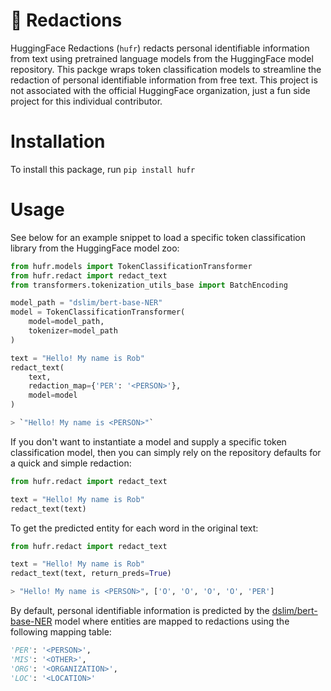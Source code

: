 # 🤗 Redactions

HuggingFace Redactions (`hufr`) redacts personal identifiable information from text using pretrained language models from the HuggingFace model repository. This packge wraps token classification models to streamline the redaction of personal identifiable information from free text. This project is not associated with the official HuggingFace organization, just a fun side project for this individual contributor.

# Installation

To install this package, run `pip install hufr`

# Usage

See below for an example snippet to load a specific token classification library from the HuggingFace model zoo:

```python
from hufr.models import TokenClassificationTransformer
from hufr.redact import redact_text
from transformers.tokenization_utils_base import BatchEncoding

model_path = "dslim/bert-base-NER"
model = TokenClassificationTransformer(
    model=model_path,
    tokenizer=model_path
)

text = "Hello! My name is Rob"
redact_text(
    text,
    redaction_map={'PER': '<PERSON>'},
    model=model
)

> `"Hello! My name is <PERSON>"`
```

If you don't want to instantiate a model and supply a specific token classification model, then you can simply rely on the repository defaults for a quick and simple redaction:

```python
from hufr.redact import redact_text

text = "Hello! My name is Rob"
redact_text(text)
```

To get the predicted entity for each word in the original text:

```python
from hufr.redact import redact_text

text = "Hello! My name is Rob"
redact_text(text, return_preds=True)

> "Hello! My name is <PERSON>", ['O', 'O', 'O', 'O', 'PER']
```

By default, personal identifiable information is predicted by the [dslim/bert-base-NER](https://huggingface.co/dslim/bert-base-NER) model where entities are mapped to redactions using the following mapping table:

```python
'PER': '<PERSON>',
'MIS': '<OTHER>',
'ORG': '<ORGANIZATION>',
'LOC': '<LOCATION>'
```
